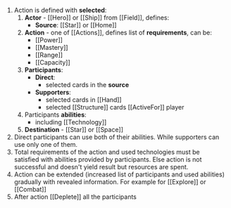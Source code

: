 1. Action is defined with **selected**:
	1. **Actor** - [[Hero]] or [[Ship]] from [[Field]], defines:
		- **Source**: [[Star]] or [[Home]]
	2. **Action** - one of [[Actions]], defines list of **requirements**, can be:
		- [[Power]]
		- [[Mastery]]
		- [[Range]]
		- [[Capacity]]
	3. **Participants**:
		- **Direct**:
			- selected cards in the **source**
		- **Supporters**:
			- selected cards in [[Hand]]
			- selected [[Structure]] cards [[ActiveFor]] player
	4. Participants **abilities**:
		- including [[Technology]]
	5. **Destination** - [[Star]] or [[Space]]
2. Direct participants can use both of their abilities. While supporters can use only one of them.
3. Total requirements of the action and used technologies must be satisfied with abilities provided by participants. Else action is not successful and doesn't yield result but resources are spent.
4. Action can be extended (increased list of participants and used abilities) gradually with revealed information. For example for [[Explore]] or [[Combat]]
5. After action [[Deplete]] all the participants





